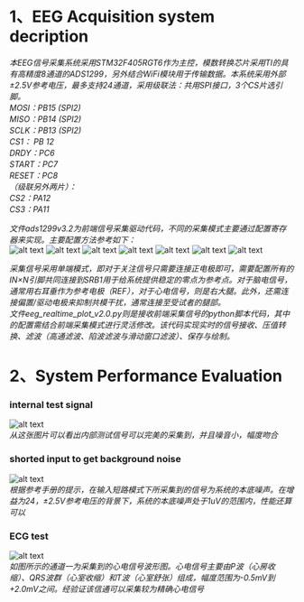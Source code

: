 # 1、EEG Acquisition system decription
*本EEG信号采集系统采用STM32F405RGT6作为主控，模数转换芯片采用TI的具有高精度8通道的ADS1299，另外结合WiFi模块用于传输数据。本系统采用外部±2.5V参考电压，最多支持24通道，采用级联法：共用SPI接口，3个CS片选引脚。*  
*MOSI：PB15 (SPI2)*  
*MISO：PB14 (SPI2)*  
*SCLK：PB13 (SPI2)*  
*CS1：  PB 12*  
*DRDY：PC6*  
*START：PC7*  
*RESET：PC8*  
*（级联另外两片）：*  
*CS2：PA12*  
*CS3：PA11*  

*文件ads1299v3.2为前端信号采集驱动代码，不同的采集模式主要通过配置寄存器来实现。主要配置方法参考如下：*  
![alt text](images/image.png)
![alt text](images/image-1.png)
![alt text](images/image-2.png)
![alt text](images/image-3.png)
![alt text](images/image-4.png)
![alt text](images/image-5.png)
![alt text](images/image-6.png)


*采集信号采用单端模式，即对于关注信号只需要连接正电极即可，需要配置所有的IN×N引脚共同连接到SRB1用于给系统提供稳定的零点为参考点。对于脑电信号，通常用右耳垂作为参考电极（REF），对于心电信号，则是右大腿。此外，还需连接偏置/驱动电极来抑制共模干扰，通常连接至受试者的腿部。*  
*文件eeg_realtime_plot_v2.0.py则是接收前端采集信号的python脚本代码，其中的配置需结合前端采集模式进行灵活修改。该代码实现实时的信号接收、压值转换、滤波（高通滤波、陷波滤波与滑动窗口滤波）、保存与绘制。*  
#  2、System Performance Evaluation
###  internal test signal
![alt text](images/test_signal.png)  
*从这张图片可以看出内部测试信号可以完美的采集到，并且噪音小，幅度吻合*  
###  shorted input to get background noise
![alt text](images/background_noise.png)  
*根据参考手册的提示，在输入短路模式下所采集到的信号为系统的本底噪声。在增益为24，±2.5V参考电压的背景下，系统的本底噪声处于1uV的范围内，性能还算可以*  
###  ECG test
![alt text](images/ECG.png)  
*如图所示的通道一为采集到的心电信号波形图。心电信号主要由P波（心房收缩）、QRS波群（心室收缩）和T波（心室舒张）组成，幅度范围为-0.5mV到+2.0mV之间。经验证该信通可以采集较为精确心电信号*  
